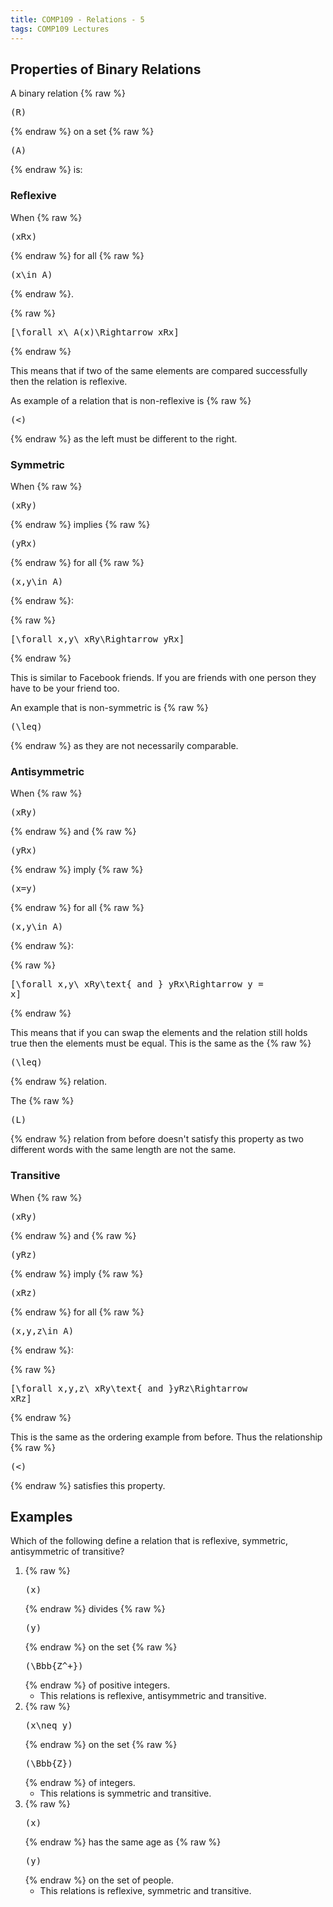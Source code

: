 ```yaml
---
title: COMP109 - Relations - 5
tags: COMP109 Lectures
---
```

## Properties of Binary Relations
A binary relation {% raw %}<pre>\(R\)</pre>{% endraw %} on a set {% raw %}<pre>\(A\)</pre>{% endraw %} is:

### Reflexive 
When {% raw %}<pre>\(xRx\)</pre>{% endraw %} for all {% raw %}<pre>\(x\in A\)</pre>{% endraw %}.

{% raw %}<pre>\[\forall x\ A(x)\Rightarrow xRx\]</pre>{% endraw %}

This means that if two of the same elements are compared successfully then the relation is reflexive.

As example of a relation that is non-reflexive is {% raw %}<pre>\(<\)</pre>{% endraw %} as the left must be different to the right.

### Symmetric
When {% raw %}<pre>\(xRy\)</pre>{% endraw %} implies {% raw %}<pre>\(yRx\)</pre>{% endraw %} for all {% raw %}<pre>\(x,y\in A\)</pre>{% endraw %}:

{% raw %}<pre>\[\forall x,y\ xRy\Rightarrow yRx\]</pre>{% endraw %}

This is similar to Facebook friends. If you are friends with one person they have to be your friend too.

An example that is non-symmetric is {% raw %}<pre>\(\leq\)</pre>{% endraw %} as they are not necessarily comparable.

### Antisymmetric
When {% raw %}<pre>\(xRy\)</pre>{% endraw %} and {% raw %}<pre>\(yRx\)</pre>{% endraw %} imply {% raw %}<pre>\(x=y\)</pre>{% endraw %} for all {% raw %}<pre>\(x,y\in A\)</pre>{% endraw %}:

{% raw %}<pre>\[\forall x,y\ xRy\text{ and } yRx\Rightarrow y = x\]</pre>{% endraw %}

This means that if you can swap the elements and the relation still holds true then the elements must be equal. This is the same as the {% raw %}<pre>\(\leq\)</pre>{% endraw %} relation.

The {% raw %}<pre>\(L\)</pre>{% endraw %} relation from before doesn't satisfy this property as two different words with the same length are not the same.

### Transitive
When {% raw %}<pre>\(xRy\)</pre>{% endraw %} and {% raw %}<pre>\(yRz\)</pre>{% endraw %} imply {% raw %}<pre>\(xRz\)</pre>{% endraw %} for all {% raw %}<pre>\(x,y,z\in A\)</pre>{% endraw %}:

{% raw %}<pre>\[\forall x,y,z\ xRy\text{ and }yRz\Rightarrow xRz\]</pre>{% endraw %}

This is the same as the ordering example from before. Thus the relationship {% raw %}<pre>\(<\)</pre>{% endraw %} satisfies this property.

## Examples
Which of the following define a relation that is reflexive, symmetric, antisymmetric of transitive?

1. {% raw %}<pre>\(x\)</pre>{% endraw %} divides {% raw %}<pre>\(y\)</pre>{% endraw %} on the set {% raw %}<pre>\(\Bbb{Z^+}\)</pre>{% endraw %} of positive integers.
	* This relations is reflexive, antisymmetric and transitive.
1. {% raw %}<pre>\(x\neq y\)</pre>{% endraw %} on the set {% raw %}<pre>\(\Bbb{Z}\)</pre>{% endraw %} of integers.
	* This relations is symmetric and transitive.
1. {% raw %}<pre>\(x\)</pre>{% endraw %} has the same age as {% raw %}<pre>\(y\)</pre>{% endraw %} on the set of people.
	* This relations is reflexive, symmetric and transitive.
